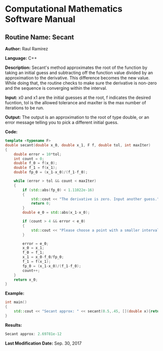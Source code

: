 # Computational Mathematics Software Manual

## **Routine Name:** Secant

**Author:** Raul Ramirez

**Language:** C++

**Description:** Secant's method approximates the root of the function by taking an initial guess and subtracting off the function value divided by an approximation to the derivative. This difference becomes the new value. While doing that, the routine checks to make sure the derivative is non-zero and the sequence is converging within the interval. 

**Input:** x0 and x1 are the initial guesses at the root, f indicates the desired fucntion, tol is the allowed tolerance and maxIter is the max number of iterations to be run. 

**Output:** The output is an approximation to the root of type double, or an error message telling you to pick a different initial guess. 

**Code:**
```C++
template <typename F>
double secant(double x_0, double x_1, F f, double tol, int maxIter)
{
	double error = 10*tol;
	int count = 0;
	double f_0 = f(x_0);
	double f_1 = f(x_1);
	double fp_0 = (x_1-x_0)/(f_1-f_0);

	while (error > tol && count < maxIter)
	{
		if (std::abs(fp_0) < 1.11022e-16)
		{
			std::cout << "The derivative is zero. Input another guess." << std::endl;
			return 0;
		}
		double e_0 = std::abs(x_1-x_0);

		if (count > 4 && error < e_0)
		{
			std::cout << "Please choose a point with a smaller interval for convergence." << std::endl;
		}

		error = e_0;
		x_0 = x_1;
		f_0 = f_1;
		x_1 = x_0-f_0/fp_0;
		f_1 = f(x_1);
		fp_0 = (x_1-x_0)/(f_1-f_0);	
		count++;
	}
	return x_0;
}
```

**Example:**
```C++
int main()
{
	std::cout << "Secant approx: " << secant(0.5,.45, [](double x){return x*std::exp(-x);},.0001,10) << std::endl;	
}
```

**Results:**  
```C++
Secant approx: 2.69781e-12
```

**Last Modification Date:** Sep. 30, 2017
